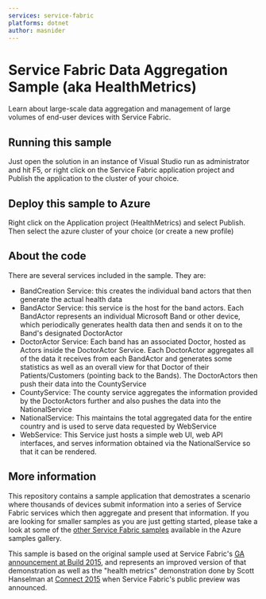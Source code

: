 ```yaml
---
services: service-fabric
platforms: dotnet
author: masnider
---
```


# Service Fabric Data Aggregation Sample (aka HealthMetrics)
Learn about large-scale data aggregation and management of large volumes of end-user devices with Service Fabric.
## Running this sample
Just open the solution in an instance of Visual Studio run as administrator and hit F5, or right click on the Service Fabric application project and Publish the application to the cluster of your choice.

## Deploy this sample to Azure
Right click on the Application project (HealthMetrics) and select Publish. Then select the azure cluster of your choice (or create a new profile)

## About the code
There are several services included in the sample. They are:

- BandCreation Service: this creates the individual band actors that then generate the actual health data
- BandActor Service: this service is the host for the band actors. Each BandActor represents an individual Microsoft Band or other device, which periodically generates health data then and sends it on to the Band's designated DoctorActor
- DoctorActor Service: Each band has an associated Doctor, hosted as Actors inside the DoctorActor Service. Each DoctorActor aggregates all of the data it receives from each BandActor and generates some statistics as well as an overall view for that Doctor of their Patients/Customers (pointing back to the Bands). The DoctorActors then push their data into the CountyService
- CountyService: The county service aggregates the information provided by the DoctorActors further and also pushes the data into the NationalService
- NationalService: This maintains the total aggregated data for the entire country and is used to serve data requested by WebService
- WebService: This Service just hosts a simple web UI, web API interfaces, and serves information obtained via the NationalService so that it can be rendered.

## More information
This repository contains a sample application that demostrates a scenario where thousands of devices submit information into a series of Service Fabric services which then aggregate and present that information. If you are looking for smaller samples as you are just getting started, please take a look at some of the [other Service Fabric samples][service-fabric-samples] available in the Azure samples gallery.

This sample is based on the original sample used at Service Fabric's [GA announcement at Build 2015][build-2015-video], and represents an improved version of that demonstration as well as the "health metrics" demonstration done by Scott Hanselman at [Connect 2015][connect-2015-video] when Service Fabric's public preview was announced.

<!-- Links -->

[service-fabric-samples]: http://aka.ms/servicefabricsamples
[build-2015-video]: https://channel9.msdn.com/Events/Build/2015/3-618
[connect-2015-video]: https://www.youtube.com/watch?v=PDCMmSVOhlY
